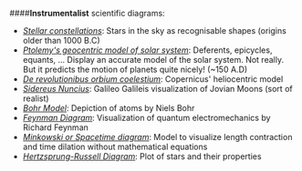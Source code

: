 ####**Instrumentalist** scientific diagrams:

* [*Stellar constellations*](https://s-media-cache-ak0.pinimg.com/736x/6f/70/bd/6f70bd5d482fbe0c9bbdaeb9101d5a68.jpg): Stars in the sky as recognisable shapes (origins older than 1000 B.C)
* [*Ptolemy's geocentric model of solar system*](https://www.youtube.com/watch?v=EpSy0Lkm3zM): Deferents, epicycles, equants, ... Display an accurate model of the solar system. Not really. But it predicts the motion of planets quite nicely! (~150 A.D)
* [*De revolutionibus orbium coelestium*](https://upload.wikimedia.org/wikipedia/commons/9/95/Copernican_heliocentrism_theory_diagram.svg): Copernicus' heliocentric model 
* [*Sidereus Nuncius*](http://www.hps.cam.ac.uk/starry/galileo2lrg.jpg): Galileo Galileis visualization of Jovian Moons (sort of realist)
* [*Bohr Model*](https://en.wikipedia.org/wiki/Bohr_model): Depiction of atoms by Niels Bohr
* [*Feynman Diagram*](https://en.wikipedia.org/wiki/Feynman_diagram): Visualization of quantum electromechanics by Richard Feynman
* [*Minkowski or Spacetime diagram*](https://en.wikipedia.org/wiki/Minkowski_diagram): Model to visualize length contraction and time dilation without mathematical equations
* [*Hertzsprung-Russell Diagram*](https://en.wikipedia.org/wiki/Hertzsprung-Russell_diagram): Plot of stars and their properties
